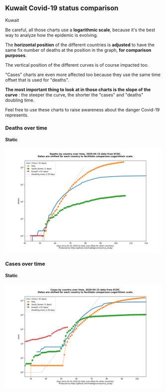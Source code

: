 ## Kuwait Covid-19 status comparison 

Kuwait



Be careful, all those charts use a **logarithmic scale**, because it's the best way to analyze how the epidemic is evolving.
 
The **horizontal position** of the different countries is **adjusted** to have the same fix number of deaths at the position in the graph, **for comparison purposes**.

The vertical position of the different curves is of course impacted too.

"Cases" charts are even more affected too because they use the same time offset that is used for "deaths".

**The most important thing to look at in those charts is the slope of the curve** : the steeper the curve, the shorter the "cases" and "deaths" doubling time.

Feel free to use these charts to raise awareness about the danger Covid-19 represents. 


 
### Deaths over time
 
#### Static
![Kuwait covid-19 deaths static chart](https://raw.githubusercontent.com/madlag/coronavirus_study/master/notebooks/graphs/2020-04-15/countries/Kuwait/2020-04-15_Kuwait_deaths.png "Kuwait covid-19 deaths static chart")   

 
### Cases over time
 
#### Static
![Kuwait covid-19 cases static chart](https://raw.githubusercontent.com/madlag/coronavirus_study/master/notebooks/graphs/2020-04-15/countries/Kuwait/2020-04-15_Kuwait_cases.png "Kuwait covid-19 cases static chart")   


